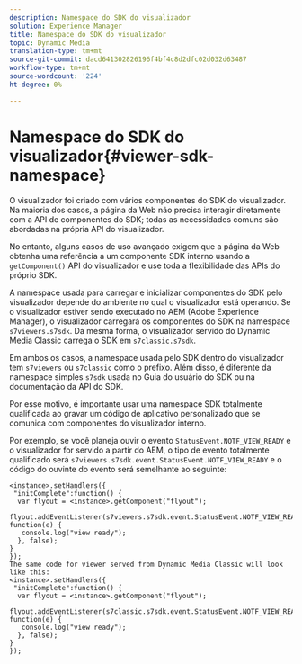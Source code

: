 ```yaml
---
description: Namespace do SDK do visualizador
solution: Experience Manager
title: Namespace do SDK do visualizador
topic: Dynamic Media
translation-type: tm+mt
source-git-commit: dacd641302826196f4bf4c8d2dfc02d032d63487
workflow-type: tm+mt
source-wordcount: '224'
ht-degree: 0%

---
```



# Namespace do SDK do visualizador{#viewer-sdk-namespace}

O visualizador foi criado com vários componentes do SDK do visualizador. Na maioria dos casos, a página da Web não precisa interagir diretamente com a API de componentes do SDK; todas as necessidades comuns são abordadas na própria API do visualizador.

No entanto, alguns casos de uso avançado exigem que a página da Web obtenha uma referência a um componente SDK interno usando a `getComponent()` API do visualizador e use toda a flexibilidade das APIs do próprio SDK.

A namespace usada para carregar e inicializar componentes do SDK pelo visualizador depende do ambiente no qual o visualizador está operando. Se o visualizador estiver sendo executado no AEM (Adobe Experience Manager), o visualizador carregará os componentes do SDK na namespace `s7viewers.s7sdk`. Da mesma forma, o visualizador servido do Dynamic Media Classic carrega o SDK em `s7classic.s7sdk`.

Em ambos os casos, a namespace usada pelo SDK dentro do visualizador tem `s7viewers` ou `s7classic` como o prefixo. Além disso, é diferente da namespace simples `s7sdk` usada no Guia do usuário do SDK ou na documentação da API do SDK.

Por esse motivo, é importante usar uma namespace SDK totalmente qualificada ao gravar um código de aplicativo personalizado que se comunica com componentes do visualizador interno.

Por exemplo, se você planeja ouvir o evento `StatusEvent.NOTF_VIEW_READY` e o visualizador for servido a partir do AEM, o tipo de evento totalmente qualificado será `s7viewers.s7sdk.event.StatusEvent.NOTF_VIEW_READY` e o código do ouvinte do evento será semelhante ao seguinte:

```
<instance>.setHandlers({ 
 "initComplete":function() { 
  var flyout = <instance>.getComponent("flyout"); 
   flyout.addEventListener(s7viewers.s7sdk.event.StatusEvent.NOTF_VIEW_READY, function(e) { 
   console.log("view ready"); 
  }, false); 
} 
}); 
The same code for viewer served from Dynamic Media Classic will look like this: 
<instance>.setHandlers({ 
 "initComplete":function() { 
  var flyout = <instance>.getComponent("flyout"); 
   flyout.addEventListener(s7classic.s7sdk.event.StatusEvent.NOTF_VIEW_READY, function(e) { 
   console.log("view ready"); 
  }, false); 
} 
});
```

